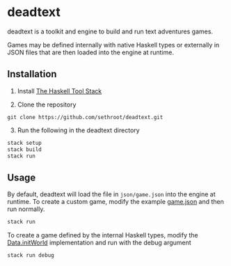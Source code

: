 # deadtext
deadtext is a toolkit and engine to build and run text adventures games.

Games may be defined internally with native Haskell types or externally in JSON files that are then loaded into the engine at runtime.

## Installation

1) Install [The Haskell Tool Stack](https://docs.haskellstack.org/en/stable/README/)

2) Clone the repository
```
git clone https://github.com/sethroot/deadtext.git
```

3) Run the following in the deadtext directory
```bash
stack setup
stack build
stack run
```

## Usage
By default, deadtext will load the file in `json/game.json` into the engine at runtime. To create a custom game, modify the example [game.json](https://github.com/sethroot/deadtext/blob/main/json/game.json) and then run normally.
```bash
stack run
```

To create a game defined by the internal Haskell types, modify the [Data.initWorld](https://github.com/sethroot/deadtext/blob/main/src/Data.hs#L15) implementation and run with the debug argument
```bash
stack run debug
```
